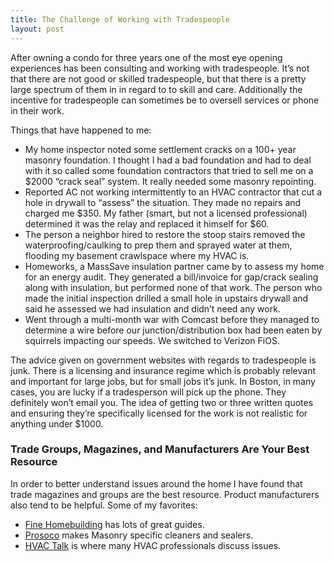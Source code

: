 ```yaml
---
title: The Challenge of Working with Tradespeople
layout: post
---
```

After owning a condo for three years one of the most eye opening experiences has been consulting and working with tradespeople. It’s not that there are not good or skilled tradespeople, but that there is a pretty large spectrum of them in in regard to to skill and care. Additionally the incentive for tradespeople can sometimes be to oversell services or phone in their work.

Things that have happened to me:
* My home inspector noted some settlement cracks on a 100+ year masonry foundation. I thought I had a bad foundation and had to deal with it so called some foundation contractors that tried to sell me on a $2000 “crack seal” system. It really needed some masonry repointing.
* Reported AC not working intermittently to an HVAC contractor that cut a hole in drywall to “assess” the situation. They made no repairs and charged me $350. My father (smart, but not a licensed professional) determined it was the relay and replaced it himself for $60.
* The person a neighbor hired to restore the stoop stairs removed the waterproofing/caulking to prep them and sprayed water at them, flooding my basement crawlspace where my HVAC is.
* Homeworks, a MassSave insulation partner came by to assess my home for an energy audit. They generated a bill/invoice for gap/crack sealing along with insulation, but performed none of that work. The person who made the initial inspection drilled a small hole in upstairs drywall and said he assessed we had insulation and didn’t need any work.
* Went through a multi-month war with Comcast before they managed to determine a wire before our junction/distribution box had been eaten by squirrels impacting our speeds. We switched to Verizon FiOS.

The advice given on government websites with regards to tradespeople is junk. There is a licensing and insurance regime which is probably relevant and important for large jobs, but for small jobs it’s junk. In Boston, in many cases, you are lucky if a tradesperson will pick up the phone. They definitely won’t email you. The idea of getting two or three written quotes and ensuring they’re specifically licensed for the work is not realistic for anything under $1000.

### Trade Groups, Magazines, and Manufacturers Are Your Best Resource
In order to better understand issues around the home I have found that trade magazines and groups are the best resource. Product manufacturers also tend to be helpful. Some of my favorites:
* [Fine Homebuilding](https://www.finehomebuilding.com) has lots of great guides.
* [Prosoco](https://prosoco.com/) makes Masonry specific cleaners and sealers.
* [HVAC Talk](https://hvac-talk.com) is where many HVAC professionals discuss issues.